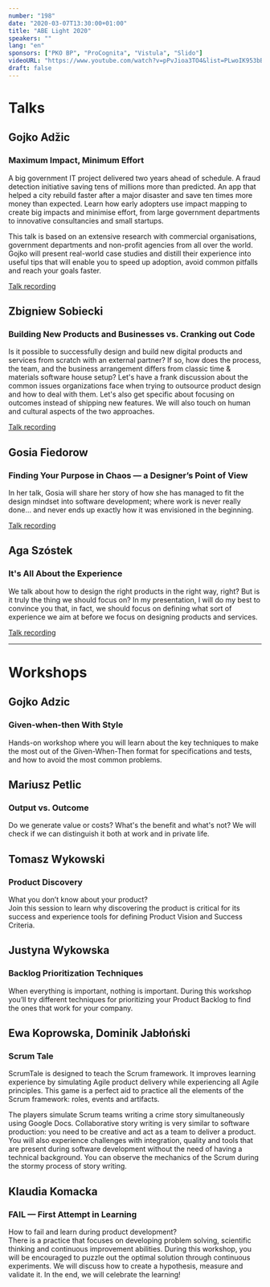 ```yaml
---
number: "198"
date: "2020-03-07T13:30:00+01:00"
title: "ABE Light 2020"
speakers: ""
lang: "en"
sponsors: ["PKO BP", "ProCognita", "Vistula", "Slido"]
videoURL: "https://www.youtube.com/watch?v=pPvJioa3TO4&list=PLwoIK953bBnNiMBGSQoe_VgJMTnjBSJO3"
draft: false
---
```


# Talks

## Gojko Adžic
### Maximum Impact, Minimum Effort

A big government IT project delivered two years ahead of schedule. A fraud detection initiative saving tens of millions more than predicted. An app that helped a city rebuild faster after a major disaster and save ten times more money than expected. Learn how early adopters use impact mapping to create big impacts and minimise effort, from large government departments to innovative consultancies and small startups.

This talk is based on an extensive research with commercial organisations, government departments and non-profit agencies from all over the world. Gojko will present real-world case studies and distill their experience into useful tips that will enable you to speed up adoption, avoid common pitfalls and reach your goals faster.

<a href="https://www.youtube.com/watch?v=pPvJioa3TO4&list=PLwoIK953bBnNiMBGSQoe_VgJMTnjBSJO3&index=1" target="_blank">Talk recording</a>

## Zbigniew Sobiecki
### Building New Products and Businesses vs. Cranking out Code

Is it possible to successfully design and build new digital products and services from scratch with an external partner? If so, how does the process, the team, and the business arrangement differs from classic time & materials software house setup? Let's have a frank discussion about the common issues organizations face when trying to outsource product design and how to deal with them. Let's also get specific about focusing on outcomes instead of shipping new features. We will also touch on human and cultural aspects of the two approaches.

<a href="https://www.youtube.com/watch?v=HuTB5-AVyCM&list=PLwoIK953bBnNiMBGSQoe_VgJMTnjBSJO3&index=4" target="_blank">Talk recording</a>

## Gosia Fiedorow
### Finding Your Purpose in Chaos — a Designer’s Point of View

In her talk, Gosia will share her story of how she has managed to fit the design mindset into software development; where work is never really done… and never ends up exactly how it was envisioned in the beginning.

<a href="https://www.youtube.com/watch?v=Xfb9vFxTcI4&list=PLwoIK953bBnNiMBGSQoe_VgJMTnjBSJO3&index=3" target="_blank">Talk recording</a>

## Aga Szóstek
### It's All About the Experience

We talk about how to design the right products in the right way, right? But is it truly the thing we should focus on? In my presentation, I will do my best to convince you that, in fact, we should focus on defining what sort of experience we aim at before we focus on designing products and services.

<a href="https://www.youtube.com/watch?v=fdMg8Oq2p1g&list=PLwoIK953bBnNiMBGSQoe_VgJMTnjBSJO3&index=2" target="_blank">Talk recording</a>

-------------

# Workshops

## Gojko Adzic
### Given-when-then With Style

Hands-on workshop where you will learn about the key techniques to make the most out of the Given-When-Then format for specifications and tests, and how to avoid the most common problems.

## Mariusz Petlic
### Output vs. Outcome

Do we generate value or costs? What's the benefit and what's not? We will check if we can distinguish it both at work and in private life.

## Tomasz Wykowski
### Product Discovery

What you don’t know about your product?  
Join this session to learn why discovering the product is critical for its success and experience tools for defining Product Vision and Success Criteria.

## Justyna Wykowska
### Backlog Prioritization Techniques

When everything is important, nothing is important. During this workshop you’ll try different techniques for prioritizing your Product Backlog to find the ones that work for your company.

## Ewa Koprowska, Dominik Jabłoński
### Scrum Tale
ScrumTale is designed to teach the Scrum framework. It improves learning experience by simulating Agile product delivery while experiencing all Agile principles. This game is a perfect aid to practice all the elements of the Scrum framework: roles, events and artifacts.

The players simulate Scrum teams writing a crime story simultaneously using Google Docs. Collaborative story writing is very similar to software production: you need to be creative and act as a team to deliver a product. You will also experience challenges with integration, quality and tools that are present during software development without the need of having a technical background. You can observe the mechanics of the Scrum during the stormy process of story writing.

## Klaudia Komacka
### FAIL — First Attempt in Learning
How to fail and learn during product development?  
There is a practice that focuses on developing problem solving, scientific thinking and continuous improvement abilities. During this workshop, you will be encouraged to puzzle out the optimal solution through continuous experiments. We will discuss how to create a hypothesis, measure and validate it. In the end, we will celebrate the learning!
